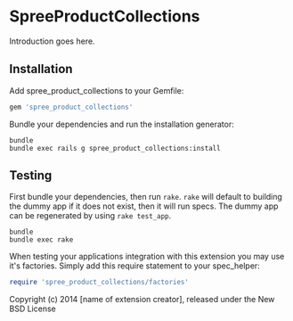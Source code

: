 SpreeProductCollections
=======================

Introduction goes here.

Installation
------------

Add spree_product_collections to your Gemfile:

```ruby
gem 'spree_product_collections'
```

Bundle your dependencies and run the installation generator:

```shell
bundle
bundle exec rails g spree_product_collections:install
```

Testing
-------

First bundle your dependencies, then run `rake`. `rake` will default to building the dummy app if it does not exist, then it will run specs. The dummy app can be regenerated by using `rake test_app`.

```shell
bundle
bundle exec rake
```

When testing your applications integration with this extension you may use it's factories.
Simply add this require statement to your spec_helper:

```ruby
require 'spree_product_collections/factories'
```

Copyright (c) 2014 [name of extension creator], released under the New BSD License
